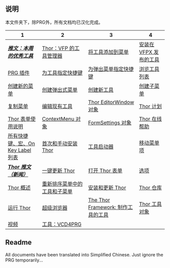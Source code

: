 ## 说明

本文件夹下，除PRG外，所有文档均已汉化完成。

1 | 2| 3|4
---|---|---|---
***[推文：本周的优秀工具](TWEeTs.md)***|[Thor：VFP 的工具管理器](Thor.md)|[将工具添加到菜单](Thor_Adding_tools_to_menus.md)|[安装在 VFPX 发布的工具](Thor_VFPx_Tools.md)
[PRG 插件](Thor_add_plugins.md)|[为工具指定快捷键](Thor_assign_tool_hot_keys.md)|[为弹出菜单指定快捷键](Thor_assigning_hot_keys.md)|[浏览工具列表](Thor_browsing_tools.md)
[创建新的菜单](Thor_create_menu_pad.md)|[创建弹出式菜单](Thor_create_popup_menu.md)|[创建新工具](Thor_creating_new_tools.md)|[创建子菜单](Thor_creating_sub-menus.md)
[复制菜单](Thor_duplicating_menus.md)|[编辑现有工具](Thor_editing_existing_tools.md)|[Thor EditorWindow 对象](Thor_editorwindow_object.md)|[Thor 计划](Thor_enhancement_requests.md)
[Thor 表单使用说明](Thor_form_usage_notes.md)|[ContextMenu 对象](Thor_framework_contextmenu.md)|[FormSettings 对象](Thor_framework_formsettings.md)|[Thor 在线帮助](Thor_help.md)
[所有快捷键、宏、On Key Label 列表](Thor_hot_key_list.md)|[首次和手动安装Thor](Thor_install.md)|[工具启动器](Thor_launcher.md)|[移动菜单项](Thor_moving_menu_pads.md)
***[Thor 推文（新闻）](Thor_news.md)***|[一键更新 Thor](Thor_one-click_update.md)|[打开 Thor 表单](Thor_open_form.md)|[选项](Thor_options.md)
[Thor 概述](Thor_overview.md)|[重新排序菜单中的工具和子菜单](https://github.com/vfp9/Thor_CN/blob/master/Docs/Thor_re-ordering%20tools.md)|[安装和更新 Thor](Thor_reinstall.md)|[Thor 仓库](Thor_repository.md)
[运行 Thor](Thor_running.md)|[超级浏览器](Thor_superbrowse.md)|[The Thor Framework: 制作工具的工具](Thor_tools_making_tools.md)|[Thor 工具对象](Thor_tools_object.md)
[视频](Thor_videos.md)|[工具：VCD4PRG](VCD4PRG.md)||

## Readme

All documents have been translated into Simplified Chinese. Just ignore the PRG temporarily...
